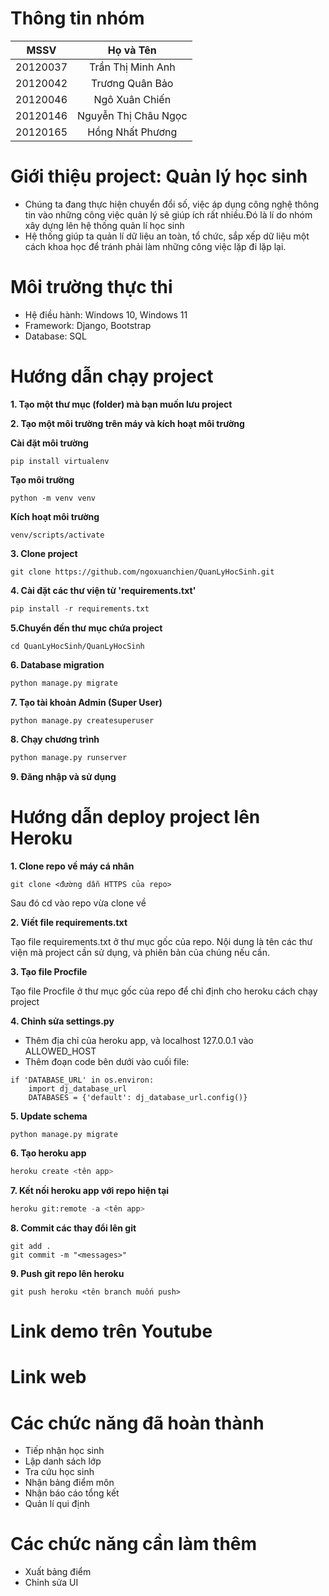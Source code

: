 # Thông tin nhóm
| MSSV | Họ và Tên |
| :---: | :---: |
| 20120037 | Trần Thị Minh Anh | 
| 20120042 | Trương Quân Bảo | 
| 20120046 | Ngô Xuân Chiến |
| 20120146 | Nguyễn Thị Châu Ngọc |
| 20120165 | Hồng Nhất Phương |

# Giới thiệu project: Quản lý học sinh
- Chúng ta đang thực hiện chuyển đổi số, việc áp dụng công nghệ thông tin vào những công việc quản lý sẽ giúp ích rất nhiều.Đó là lí do nhóm xây dựng lên hệ thống quản lí học sinh
-  Hệ thống giúp ta quản lí  dữ liệu  an toàn, tổ chức, sắp xếp dữ liệu một cách khoa học để tránh phải làm những công việc lặp đi lặp lại.

# Môi trường thực thi

- Hệ điều hành: Windows 10, Windows 11
- Framework: Django, Bootstrap
- Database: SQL

# Hướng dẫn chạy project 

**1. Tạo một thư mục (folder) mà bạn muốn lưu project**

**2. Tạo một môi trường trên máy và kích hoạt môi trường**

**Cài đặt môi trường**
```
pip install virtualenv
```

**Tạo môi trường**

```
python -m venv venv
```

**Kích hoạt môi trường**

```
venv/scripts/activate
```

**3. Clone project**
```
git clone https://github.com/ngoxuanchien/QuanLyHocSinh.git
```

**4. Cài đặt các thư viện từ 'requirements.txt'**
```python
pip install -r requirements.txt
```

**5.Chuyển đến thư mục chứa project**
```
cd QuanLyHocSinh/QuanLyHocSinh
```

**6. Database migration**
```python
python manage.py migrate
```

**7. Tạo tài khoản Admin (Super User)**
```python
python manage.py createsuperuser
``` 

**8. Chạy chương trình**
```python
python manage.py runserver
```

**9. Đăng nhập và sử dụng**

# Hướng dẫn deploy project lên Heroku
**1. Clone repo về máy cá nhân**
```
git clone <đường dẫn HTTPS của repo>
```
Sau đó cd vào repo vừa clone về

**2. Viết file requirements.txt**

Tạo file requirements.txt ở thư mục gốc của repo. Nội dung là tên các thư viện mà project cần sử dụng, và phiên bản của chúng nếu cần.

**3. Tạo file Procfile**

Tạo file Procfile ở thư mục gốc của repo để chỉ định cho heroku cách chạy project

**4. Chỉnh sửa settings.py**

- Thêm địa chỉ của heroku app, và localhost 127.0.0.1 vào ALLOWED_HOST
- Thêm đoạn code bên dưới vào cuối file:
```
if 'DATABASE_URL' in os.environ:
    import dj_database_url
    DATABASES = {'default': dj_database_url.config()}
```

**5. Update schema**

```
python manage.py migrate
```

**6. Tạo heroku app**
```python
heroku create <tên app>
```

**7. Kết nối heroku app với repo hiện tại**
```python
heroku git:remote -a <tên app>
```
**8. Commit các thay đổi lên git**
```
git add .
git commit -m "<messages>"
```
**9. Push git repo lên heroku**
```
git push heroku <tên branch muốn push>
```

# Link demo trên Youtube 


# Link web 


# Các chức năng đã hoàn thành
- Tiếp nhận học sinh
- Lập danh sách lớp
- Tra cứu học sinh
- Nhận bảng điểm môn
- Nhận báo cáo tổng kết
- Quản lí qui định

# Các chức năng cần làm thêm
- Xuất bảng điểm 
- Chỉnh sửa UI
